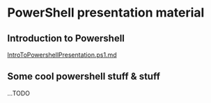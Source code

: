 PowerShell presentation material
======================


## Introduction to Powershell

[IntroToPowershellPresentation.ps1.md](https://github.com/staxmanade/PowerShellPresentation/blob/master/IntroToPowershellPresentation.ps1.md)

## Some cool powershell stuff & stuff
...TODO

